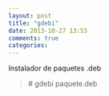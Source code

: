 ```yaml
---
layout: post
title: "gdebi"
date: 2013-10-27 13:53
comments: true
categories: 
---
```

Instalador de paquetes .deb

>\# gdebi paquete.deb

